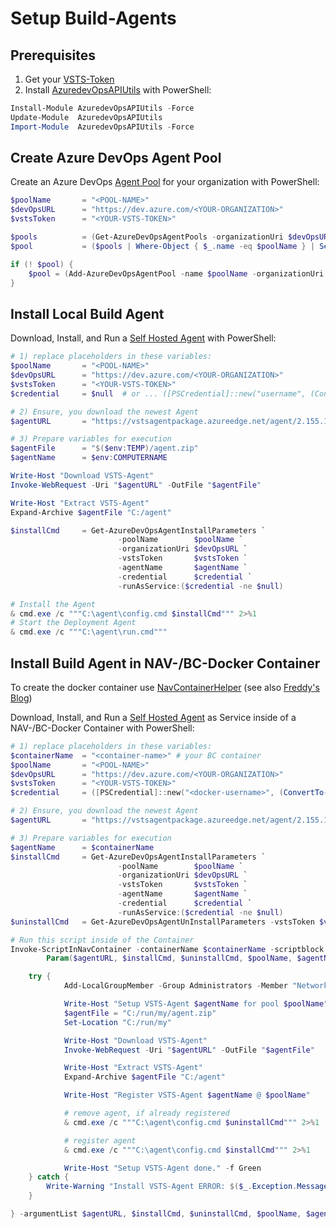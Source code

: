 # Setup Build-Agents

## Prerequisites

1) Get your [VSTS-Token](https://docs.microsoft.com/en-us/azure/devops/organizations/accounts/use-personal-access-tokens-to-authenticate?view=azure-devops)
1) Install [AzuredevOpsAPIUtils](https://www.powershellgallery.com/packages/AzureDevOpsAPIUtils) with PowerShell:

```PowerShell
Install-Module AzuredevOpsAPIUtils -Force
Update-Module  AzuredevOpsAPIUtils
Import-Module  AzuredevOpsAPIUtils -Force
```

## Create Azure DevOps Agent Pool

Create an Azure DevOps [Agent Pool](https://docs.microsoft.com/en-us/azure/devops/pipelines/agents/pools-queues?view=azure-devops) for your organization with PowerShell:

```PowerShell
$poolName       = "<POOL-NAME>"
$devOpsURL      = "https://dev.azure.com/<YOUR-ORGANIZATION>"
$vstsToken      = "<YOUR-VSTS-TOKEN>"

$pools          = (Get-AzureDevOpsAgentPools -organizationUri $devOpsURL -vstsToken $vstsToken)
$pool           = ($pools | Where-Object { $_.name -eq $poolName } | Select-Object -First 1)

if (! $pool) {
    $pool = (Add-AzureDevOpsAgentPool -name $poolName -organizationUri $devOpsURL -vstsToken $vstsToken)
}
```

## Install Local Build Agent

Download, Install, and Run a [Self Hosted Agent](https://docs.microsoft.com/en-us/azure/devops/pipelines/agents/v2-windows?view=azure-devops) with PowerShell:

```PowerShell
# 1) replace placeholders in these variables:
$poolName       = "<POOL-NAME>"
$devOpsURL      = "https://dev.azure.com/<YOUR-ORGANIZATION>"
$vstsToken      = "<YOUR-VSTS-TOKEN>"
$credential     = $null  # or ... ([PSCredential]::new("username", (ConvertTo-SecureString -String "password" -AsPlainText -Force)))

# 2) Ensure, you download the newest Agent
$agentURL       = "https://vstsagentpackage.azureedge.net/agent/2.155.1/vsts-agent-win-x64-2.155.1.zip"

# 3) Prepare variables for execution
$agentFile      = "$($env:TEMP)/agent.zip"
$agentName      = $env:COMPUTERNAME

Write-Host "Download VSTS-Agent"
Invoke-WebRequest -Uri "$agentURL" -OutFile "$agentFile"

Write-Host "Extract VSTS-Agent"
Expand-Archive $agentFile "C:/agent"

$installCmd     = Get-AzureDevOpsAgentInstallParameters `
                        -poolName        $poolName `
                        -organizationUri $devOpsURL `
                        -vstsToken       $vstsToken `
                        -agentName       $agentName `
                        -credential      $credential `
                        -runAsService:($credential -ne $null)

# Install the Agent
& cmd.exe /c """C:\agent\config.cmd $installCmd""" 2>%1
# Start the Deployment Agent
& cmd.exe /c """C:\agent\run.cmd"""
```

## Install Build Agent in NAV-/BC-Docker Container

To create the docker container use [NavContainerHelper](https://www.powershellgallery.com/packages/navcontainerhelper/) (see also [Freddy's Blog](https://freddysblog.com/category/navcontainerhelper/))

Download, Install, and Run a [Self Hosted Agent](https://docs.microsoft.com/en-us/azure/devops/pipelines/agents/v2-windows?view=azure-devops) as Service inside of a NAV-/BC-Docker Container with PowerShell:

```PowerShell
# 1) replace placeholders in these variables:
$containerName  = "<container-name>" # your BC container
$poolName       = "<POOL-NAME>"
$devOpsURL      = "https://dev.azure.com/<YOUR-ORGANIZATION>"
$vstsToken      = "<YOUR-VSTS-TOKEN>"
$credential     = ([PSCredential]::new("<docker-username>", (ConvertTo-SecureString -String "<docker-password>" -AsPlainText -Force)))

# 2) Ensure, you download the newest Agent
$agentURL       = "https://vstsagentpackage.azureedge.net/agent/2.155.1/vsts-agent-win-x64-2.155.1.zip"

# 3) Prepare variables for execution
$agentName      = $containerName
$installCmd     = Get-AzureDevOpsAgentInstallParameters `
                        -poolName        $poolName `
                        -organizationUri $devOpsURL `
                        -vstsToken       $vstsToken `
                        -agentName       $agentName `
                        -credential      $credential `
                        -runAsService:($credential -ne $null)
$uninstallCmd   = Get-AzureDevOpsAgentUnInstallParameters -vstsToken $vstsToken

# Run this script inside of the Container
Invoke-ScriptInNavContainer -containerName $containerName -scriptblock {
        Param($agentURL, $installCmd, $uninstallCmd, $poolName, $agentName)

    try {
            Add-LocalGroupMember -Group Administrators -Member "Network Service" -ErrorAction SilentlyContinue

            Write-Host "Setup VSTS-Agent $agentName for pool $poolName" -f Cyan
            $agentFile = "C:/run/my/agent.zip"
            Set-Location "C:/run/my"

            Write-Host "Download VSTS-Agent"
            Invoke-WebRequest -Uri "$agentURL" -OutFile "$agentFile"

            Write-Host "Extract VSTS-Agent"
            Expand-Archive $agentFile "C:/agent"

            Write-Host "Register VSTS-Agent $agentName @ $poolName"

            # remove agent, if already registered
            & cmd.exe /c """C:\agent\config.cmd $uninstallCmd""" 2>%1

            # register agent
            & cmd.exe /c """C:\agent\config.cmd $installCmd""" 2>%1

            Write-Host "Setup VSTS-Agent done." -f Green
    } catch {
        Write-Warning "Install VSTS-Agent ERROR: $($_.Exception.Message)"
    }

} -argumentList $agentURL, $installCmd, $uninstallCmd, $poolName, $agentName

```
